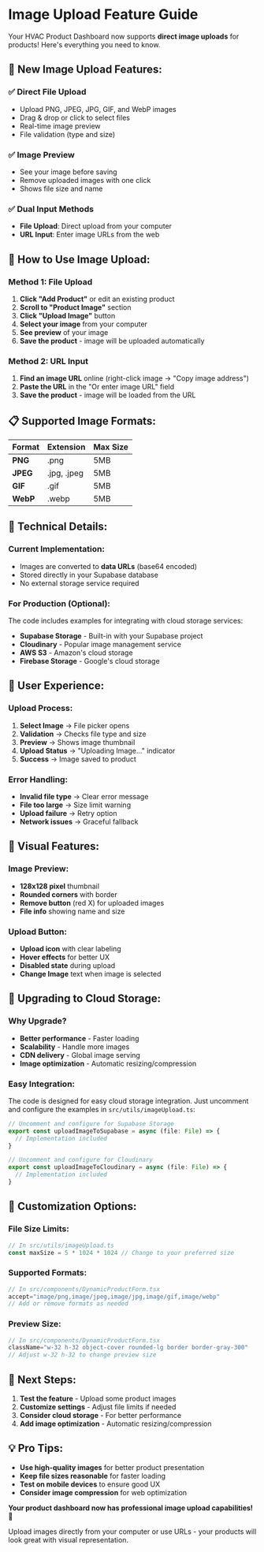 # Image Upload Feature Guide

Your HVAC Product Dashboard now supports **direct image uploads** for products! Here's everything you need to know.

## 🎉 **New Image Upload Features:**

### **✅ Direct File Upload**
- Upload PNG, JPEG, JPG, GIF, and WebP images
- Drag & drop or click to select files
- Real-time image preview
- File validation (type and size)

### **✅ Image Preview**
- See your image before saving
- Remove uploaded images with one click
- Shows file size and name

### **✅ Dual Input Methods**
- **File Upload**: Direct upload from your computer
- **URL Input**: Enter image URLs from the web

## 🚀 **How to Use Image Upload:**

### **Method 1: File Upload**
1. **Click "Add Product"** or edit an existing product
2. **Scroll to "Product Image"** section
3. **Click "Upload Image"** button
4. **Select your image** from your computer
5. **See preview** of your image
6. **Save the product** - image will be uploaded automatically

### **Method 2: URL Input**
1. **Find an image URL** online (right-click image → "Copy image address")
2. **Paste the URL** in the "Or enter image URL" field
3. **Save the product** - image will be loaded from the URL

## 📋 **Supported Image Formats:**

| Format | Extension | Max Size |
|--------|-----------|----------|
| **PNG** | .png | 5MB |
| **JPEG** | .jpg, .jpeg | 5MB |
| **GIF** | .gif | 5MB |
| **WebP** | .webp | 5MB |

## 🔧 **Technical Details:**

### **Current Implementation:**
- Images are converted to **data URLs** (base64 encoded)
- Stored directly in your Supabase database
- No external storage service required

### **For Production (Optional):**
The code includes examples for integrating with cloud storage services:

- **Supabase Storage** - Built-in with your Supabase project
- **Cloudinary** - Popular image management service
- **AWS S3** - Amazon's cloud storage
- **Firebase Storage** - Google's cloud storage

## 🎯 **User Experience:**

### **Upload Process:**
1. **Select Image** → File picker opens
2. **Validation** → Checks file type and size
3. **Preview** → Shows image thumbnail
4. **Upload Status** → "Uploading Image..." indicator
5. **Success** → Image saved to product

### **Error Handling:**
- **Invalid file type** → Clear error message
- **File too large** → Size limit warning
- **Upload failure** → Retry option
- **Network issues** → Graceful fallback

## 📱 **Visual Features:**

### **Image Preview:**
- **128x128 pixel** thumbnail
- **Rounded corners** with border
- **Remove button** (red X) for uploaded images
- **File info** showing name and size

### **Upload Button:**
- **Upload icon** with clear labeling
- **Hover effects** for better UX
- **Disabled state** during upload
- **Change Image** text when image is selected

## 🔄 **Upgrading to Cloud Storage:**

### **Why Upgrade?**
- **Better performance** - Faster loading
- **Scalability** - Handle more images
- **CDN delivery** - Global image serving
- **Image optimization** - Automatic resizing/compression

### **Easy Integration:**
The code is designed for easy cloud storage integration. Just uncomment and configure the examples in `src/utils/imageUpload.ts`:

```typescript
// Uncomment and configure for Supabase Storage
export const uploadImageToSupabase = async (file: File) => {
  // Implementation included
}

// Uncomment and configure for Cloudinary
export const uploadImageToCloudinary = async (file: File) => {
  // Implementation included
}
```

## 🎨 **Customization Options:**

### **File Size Limits:**
```typescript
// In src/utils/imageUpload.ts
const maxSize = 5 * 1024 * 1024 // Change to your preferred size
```

### **Supported Formats:**
```typescript
// In src/components/DynamicProductForm.tsx
accept="image/png,image/jpeg,image/jpg,image/gif,image/webp"
// Add or remove formats as needed
```

### **Preview Size:**
```typescript
// In src/components/DynamicProductForm.tsx
className="w-32 h-32 object-cover rounded-lg border border-gray-300"
// Adjust w-32 h-32 to change preview size
```

## 🚀 **Next Steps:**

1. **Test the feature** - Upload some product images
2. **Customize settings** - Adjust file limits if needed
3. **Consider cloud storage** - For better performance
4. **Add image optimization** - Automatic resizing/compression

## 💡 **Pro Tips:**

- **Use high-quality images** for better product presentation
- **Keep file sizes reasonable** for faster loading
- **Test on mobile devices** to ensure good UX
- **Consider image compression** for web optimization

**Your product dashboard now has professional image upload capabilities!** 🎉

Upload images directly from your computer or use URLs - your products will look great with visual representation.


















